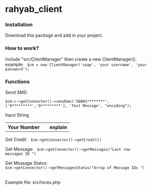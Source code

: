 # rahyab_client

<h3> Installation </h3>

Download this package and add in your project.

<h3> How to work? </h3>
include "src/ClientManager" then  create a new ClientManager().<br>
example: <code> $cm = new ClientManager('soap', 'your username', 'your password'); </code>

<h3> Functions </h3>

Send SMS: <br> <code> $cm->->getConnector()->sendSms('50001********', ['9*********','9*********'], 'Test Message', "encoding");</code>
<table>
<tr> Input </tr>
<tr> <th> Your Number </th> String <th> </th> <th> explain </th> </tr>
</table>

Get Credit: <code> $cm->getConnector()->getCredit() </code>

Get Message: <code> $cm->getConnector()->getMessages("Last row messages ID ") </code>

Get Message Status: <code> $cm->getConnector()->getMessagesStatus("Array of Message IDs ") </code>


<br>
Example file: src/incex.php

